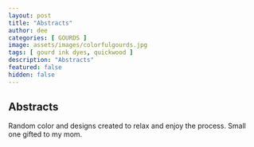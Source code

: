 ```yaml
---
layout: post
title: "Abstracts"
author: dee
categories: [ GOURDS ]
image: assets/images/colorfulgourds.jpg
tags: [ gourd ink dyes, quickwood ]
description: "Abstracts"
featured: false
hidden: false
---
```


## Abstracts

Random color and designs created to relax and enjoy the process.
Small one gifted to my mom.
